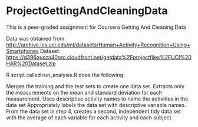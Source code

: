 # ProjectGettingAndCleaningData
This is a peer-graded assignment for Coursera Getting And Cleaning Data


Data was obtained from http://archive.ics.uci.edu/ml/datasets/Human+Activity+Recognition+Using+Smartphones 
Dataset: https://d396qusza40orc.cloudfront.net/getdata%2Fprojectfiles%2FUCI%20HAR%20Dataset.zip  

R script called run_analysis.R does the following:

Merges the training and the test sets to create one data set.
Extracts only the measurements on the mean and standard deviation for each measurement. 
Uses descriptive activity names to name the activities in the data set
Appropriately labels the data set with descriptive variable names. 
From the data set in step 4, creates a second, independent tidy data set with the average of each variable for each activity and each subject.


